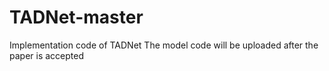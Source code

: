 # TADNet-master
Implementation code of TADNet
The model code will be uploaded after the paper is accepted
